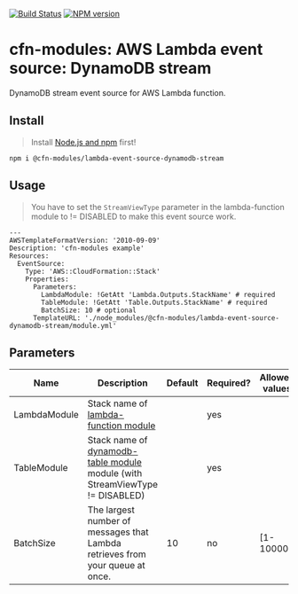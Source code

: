 [![Build Status](https://travis-ci.org/cfn-modules/lambda-event-source-dynamodb-stream.svg?branch=master)](https://travis-ci.org/cfn-modules/lambda-event-source-dynamodb-stream)
[![NPM version](https://img.shields.io/npm/v/@cfn-modules/lambda-event-source-dynamodb-stream.svg)](https://www.npmjs.com/package/@cfn-modules/lambda-event-source-dynamodb-stream)

# cfn-modules: AWS Lambda event source: DynamoDB stream

DynamoDB stream event source for AWS Lambda function.

## Install

> Install [Node.js and npm](https://nodejs.org/) first!

```
npm i @cfn-modules/lambda-event-source-dynamodb-stream
```

## Usage

> You have to set the `StreamViewType` parameter in the lambda-function module to != DISABLED to make this event source work.

```
---
AWSTemplateFormatVersion: '2010-09-09'
Description: 'cfn-modules example'
Resources:
  EventSource:
    Type: 'AWS::CloudFormation::Stack'
    Properties:
      Parameters:
        LambdaModule: !GetAtt 'Lambda.Outputs.StackName' # required
        TableModule: !GetAtt 'Table.Outputs.StackName' # required
        BatchSize: 10 # optional
      TemplateURL: './node_modules/@cfn-modules/lambda-event-source-dynamodb-stream/module.yml'
```

## Parameters

<table>
  <thead>
    <tr>
      <th>Name</th>
      <th>Description</th>
      <th>Default</th>
      <th>Required?</th>
      <th>Allowed values</th>
    </tr>
  </thead>
  <tbody>
    <tr>
      <td>LambdaModule</td>
      <td>Stack name of <a href="https://www.npmjs.com/package/@cfn-modules/lambda-function">lambda-function module</a></td>
      <td></td>
      <td>yes</td>
      <td></td>
    </tr>
    <tr>
      <td>TableModule</td>
      <td>Stack name of <a href="https://www.npmjs.com/package/@cfn-modules/dynamodb-table">dynamodb-table module</a> module (with StreamViewType != DISABLED)</td>
      <td></td>
      <td>yes</td>
      <td></td>
    </tr>
    <tr>
      <td>BatchSize</td>
      <td>The largest number of messages that Lambda retrieves from your queue at once.</td>
      <td>10</td>
      <td>no</td>
      <td>[1-10000]</td>
    </tr>
  </tbody>
</table>
